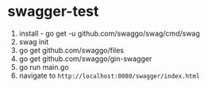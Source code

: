 # swagger-test
1. install - go get -u github.com/swaggo/swag/cmd/swag
2. swag init
3. go get github.com/swaggo/files
4. go get github.com/swaggo/gin-swagger
5. go run main.go
6. navigate to `http://localhost:8080/swagger/index.html`

